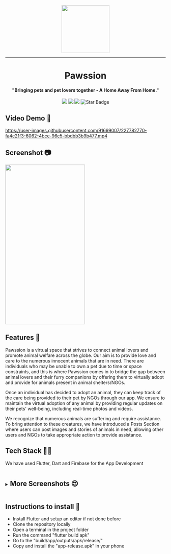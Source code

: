 <p align=center> 
<image src = "https://user-images.githubusercontent.com/91699007/227789267-18f8b99f-423c-4b8b-abaa-d426ca1c7e44.png" width = 150 >


---
<h1 align="center">Pawssion</h1>
<h4 align="center">"Bringing pets and pet lovers together - A Home Away From Home."</h4>
<p align="center">
<img src=https://badges.frapsoft.com/os/v2/open-source.svg?v"/>
<img src="https://img.shields.io/github/stars/thathoichoigirl/Athena"/>
<img src="https://img.shields.io/github/forks/thathoichoigirl/Athena"/>
<img src="https://img.shields.io/static/v1?label=%F0%9F%8C%9F&message=If%20Useful&style=style=flat&color=BC4E99" alt="Star Badge"/>
</p>

## Video Demo 🎥
https://user-images.githubusercontent.com/91699007/227782770-fa4c21f3-6062-4bce-96c5-bbdbb3b9b477.mp4

## Screenshot 📷
<p align=left> 
<image src = "https://user-images.githubusercontent.com/91699007/227781132-3bfa4d45-0827-499d-8f14-7865bf34f33b.jpg" width=250 height=500 >
</p>


## Features 🐾
Pawssion is a virtual space that strives to connect animal lovers and promote animal welfare across the globe. Our aim is to provide love and care to the numerous innocent animals that are in need. There are individuals who may be unable to own a pet due to time or space constraints, and this is where Pawssion comes in to bridge the gap between animal lovers and their furry companions by offering them to virtually adopt and provide for animals present in animal shelters/NGOs.

Once an individual has decided to adopt an animal, they can keep track of the care being provided to their pet by NGOs through our app. We ensure to maintain the virtual adoption of any animal by providing regular updates on their pets' well-being, including real-time photos and videos.

We recognize that numerous animals are suffering and require assistance. To bring attention to these creatures, we have introduced a Posts Section where users can post images and stories of animals in need, allowing other users and NGOs to take appropriate action to provide assistance.

## Tech Stack 🧑‍💻
We have used Flutter, Dart and Firebase for the App Development

<details>
  <summary>
  <ruby><p></ruby>
  


## More Screenshots 😍

 </p>
  </summary>

 Home Page             |  Petting Page
:-------------------------:|:-------------------------:
![6](https://user-images.githubusercontent.com/91699007/227781811-df9fd815-a363-48f2-be11-360b394a94fc.jpg)  |  ![7](https://user-images.githubusercontent.com/91699007/227782453-4c2f3037-9d33-4898-820a-21beb245d802.jpg) 

Posts' Page             |  User's Profile Page
:-------------------------:|:-------------------------:
![5](https://user-images.githubusercontent.com/91699007/227781802-e1ecfbfe-35e6-406a-8df2-1a61afdee418.jpg)  |  ![1](https://user-images.githubusercontent.com/91699007/227781779-66368533-75c9-4e98-aded-d13092c8a18a.jpg)               

Photos Page             | Videos Page
:-------------------------:|:-------------------------:
![3](https://user-images.githubusercontent.com/91699007/227781795-a155c7bc-349e-41e3-81b9-8231215698d2.jpg)  |  ![2](https://user-images.githubusercontent.com/91699007/227781788-27a60799-14ab-436f-bf4a-eaf8a7ea04ec.jpg)
</details>



</details>

## Instructions to install 📂
* Install Flutter and setup an editor if not done before
* Clone the repository locally
* Open a terminal in the project folder
* Run the command "flutter build apk"
* Go to the "build/app/outputs/apk/release/"
* Copy and install the "app-release.apk" in your phone
                                        

                   

